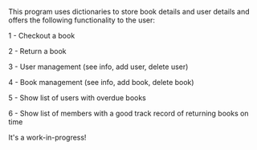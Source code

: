 This program uses dictionaries to store book details and user details and offers the following functionality to the user:

1 - Checkout a book

2 - Return a book

3 - User management (see info, add user, delete user)

4 - Book management (see info, add book, delete book)

5 - Show list of users with overdue books

6 - Show list of members with a good track record of returning books on time

It's a work-in-progress!
